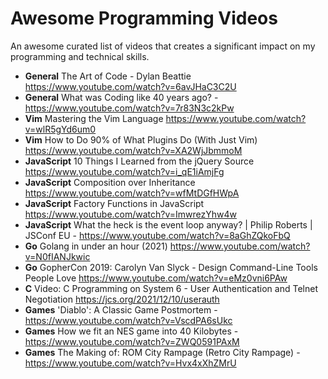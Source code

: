 # Awesome Programming Videos

An awesome curated list of videos that creates a significant impact on my programming and technical skills.

+ **General** The Art of Code - Dylan Beattie https://www.youtube.com/watch?v=6avJHaC3C2U
+ **General** What was Coding like 40 years ago? - https://www.youtube.com/watch?v=7r83N3c2kPw
+ **Vim** Mastering the Vim Language https://www.youtube.com/watch?v=wlR5gYd6um0
+ **Vim** How to Do 90% of What Plugins Do (With Just Vim) https://www.youtube.com/watch?v=XA2WjJbmmoM
+ **JavaScript** 10 Things I Learned from the jQuery Source https://www.youtube.com/watch?v=i_qE1iAmjFg
+ **JavaScript** Composition over Inheritance https://www.youtube.com/watch?v=wfMtDGfHWpA
+ **JavaScript** Factory Functions in JavaScript https://www.youtube.com/watch?v=ImwrezYhw4w
+ **JavaScript** What the heck is the event loop anyway? | Philip Roberts | JSConf EU - https://www.youtube.com/watch?v=8aGhZQkoFbQ
+ **Go** Golang in under an hour (2021) https://www.youtube.com/watch?v=N0fIANJkwic
+ **Go** GopherCon 2019: Carolyn Van Slyck - Design Command-Line Tools People Love https://www.youtube.com/watch?v=eMz0vni6PAw
+ **C** Video: C Programming on System 6 - User Authentication and Telnet Negotiation https://jcs.org/2021/12/10/userauth
+ **Games** 'Diablo': A Classic Game Postmortem - https://www.youtube.com/watch?v=VscdPA6sUkc
+ **Games** How we fit an NES game into 40 Kilobytes - https://www.youtube.com/watch?v=ZWQ0591PAxM
+ **Games** The Making of: ROM City Rampage (Retro City Rampage) - https://www.youtube.com/watch?v=Hvx4xXhZMrU
